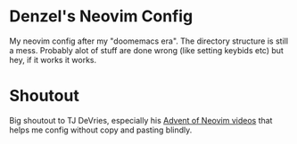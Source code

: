 # Denzel's Neovim Config
My neovim config after my "doomemacs era". The directory structure is still a mess. Probably alot of stuff are done wrong (like setting keybids etc) but hey, if it works it works.

# Shoutout
Big shoutout to TJ DeVries, especially his [Advent of Neovim videos](https://youtube.com/playlist?list=PLep05UYkc6wTyBe7kPjQFWVXTlhKeQejM) that helps me config without copy and pasting blindly.
